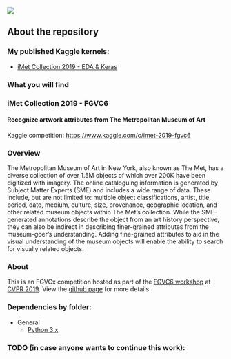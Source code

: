 ![](https://raw.githubusercontent.com/visipedia/imet-fgvcx/master/assets/banner.png)

## About the repository

### My published Kaggle kernels:
- [iMet Collection 2019 - EDA & Keras](https://www.kaggle.com/dimitreoliveira/imet-collection-2019-eda-keras)

### What you will find

### iMet Collection 2019 - FGVC6
#### Recognize artwork attributes from The Metropolitan Museum of Art

Kaggle competition: https://www.kaggle.com/c/imet-2019-fgvc6

### Overview

The Metropolitan Museum of Art in New York, also known as The Met, has a diverse collection of over 1.5M objects of which over 200K have been digitized with imagery. The online cataloguing information is generated by Subject Matter Experts (SME) and includes a wide range of data. These include, but are not limited to: multiple object classifications, artist, title, period, date, medium, culture, size, provenance, geographic location, and other related museum objects within The Met’s collection. While the SME-generated annotations describe the object from an art history perspective, they can also be indirect in describing finer-grained attributes from the museum-goer’s understanding. Adding fine-grained attributes to aid in the visual understanding of the museum objects will enable the ability to search for visually related objects.


### About
This is an FGVCx competition hosted as part of the [FGVC6 workshop](https://sites.google.com/view/fgvc6/home) at [CVPR 2019](http://cvpr2019.thecvf.com/). View the [github page](https://github.com/visipedia/imet-fgvcx) for more details.

### Dependencies by folder:
- General
  - [Python 3.x](https://www.python.org/)
    
### TODO (in case anyone wants to continue this work):
